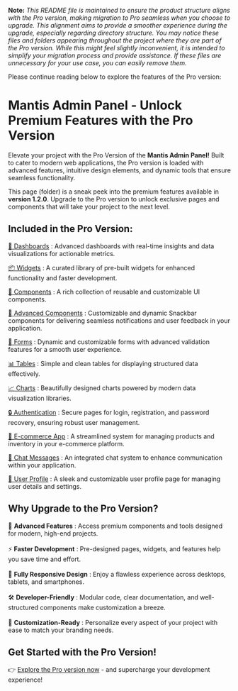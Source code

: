 **Note:** *This README file is maintained to ensure the product structure aligns with the Pro version, making migration to Pro seamless when you choose to upgrade. This alignment aims to provide a smoother experience during the upgrade, especially regarding directory structure. You may notice these files and folders appearing throughout the project where they are part of the Pro version. While this might feel slightly inconvenient, it is intended to simplify your migration process and provide assistance. If these files are unnecessary for your use case, you can easily remove them.*

Please continue reading below to explore the features of the Pro version:

# Mantis Admin Panel - Unlock Premium Features with the Pro Version

Elevate your project with the Pro Version of the <b>Mantis Admin Panel!</b> Built to cater to modern web applications, the Pro version is loaded with advanced features, intuitive design elements, and dynamic tools that ensure seamless functionality.

This page (folder) is a sneak peek into the premium features available in <b>version 1.2.0</b>. Upgrade to the Pro version to unlock exclusive pages and components that will take your project to the next level.

## Included in the Pro Version:

[🚀 Dashboards](https://mantisdashboard.io/vue/dashboard/default) : Advanced dashboards with real-time insights and data visualizations for actionable metrics.

[📦 Widgets](https://mantisdashboard.io/vue/widget/statistics) : A curated library of pre-built widgets for enhanced functionality and faster development.

[🔧 Components](https://mantisdashboard.io/vue/components/buttons) : A rich collection of reusable and customizable UI components.

[🚀 Advanced Components](https://mantisdashboard.io/vue/advance/snackbar) : Customizable and dynamic Snackbar components for delivering seamless notifications and user feedback in your application.

[📝 Forms](https://mantisdashboard.io/vue/forms/formvalidation) : Dynamic and customizable forms with advanced validation features for a smooth user experience.

[📊 Tables](https://mantisdashboard.io/vue/tables/tbl-basic) :  Simple and clean tables for displaying structured data effectively.

[📈 Charts](https://mantisdashboard.io/vue/forms/charts/apexchart) : Beautifully designed charts powered by modern data visualization libraries.

[🔒 Authentication](https://mantisdashboard.io/vue/register1) : Secure pages for login, registration, and password recovery, ensuring robust user management.

[🛒 E-commerce App](https://mantisdashboard.io/vue/ecommerce/products) : A streamlined system for managing products and inventory in your e-commerce platform.

[💬 Chat Messages](https://mantisdashboard.io/vue/app/chats) : An integrated chat system to enhance communication within your application.

[👤 User Profile](https://mantisdashboard.io/vue/app/user/userprofile) : A sleek and customizable user profile page for managing user details and settings.

## Why Upgrade to the Pro Version?

🚀 <b>Advanced Features</b> : Access premium components and tools designed for modern, high-end projects. <br/><br/>
⚡ <b>Faster Development</b> : Pre-designed pages, widgets, and features help you save time and effort. <br/><br/>
📱 <b>Fully Responsive Design</b> : Enjoy a flawless experience across desktops, tablets, and smartphones. <br/><br/>
🛠 <b>Developer-Friendly</b> : Modular code, clear documentation, and well-structured components make customization a breeze. <br/><br/>
🎨 <b>Customization-Ready</b> : Personalize every aspect of your project with ease to match your branding needs.

## Get Started with the Pro Version!

👉 [Explore the Pro version now](https://codedthemes.com/item/mantis-vue-admin-template/) - and supercharge your development experience!
